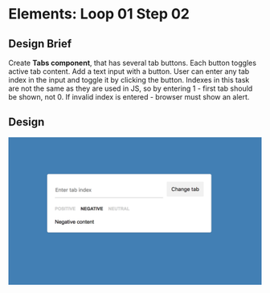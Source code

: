 # Elements: Loop 01 Step 02

## Design Brief
 
Create __Tabs component__, that has several tab buttons. Each button toggles active tab content. Add a text input with a button. User can enter any tab index in the input and toggle it by clicking the button. Indexes in this task are not the same as they are used in JS, so by entering 1 - first tab should be shown, not 0. If invalid index is entered - browser must show an alert.

## Design
![design](./.github/design.png)